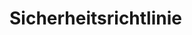 [description]: # "Sicherheitsrichtlinie für diese Samizdat-Site unter Verwendung der security.txt-Spezifikation"
[keywords]: # "security.txt,Bericht,Vorfall"

# Sicherheitsrichtlinie